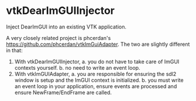 # vtkDearImGUIInjector
Inject DearImGUI into an existing VTK application.

A very closely related project is phcerdan's https://github.com/phcerdan/vtkImGuiAdapter.
The two are slightly different in that:
1. With vtkDearImGUIInjector, 
    a. you do not have to take care of ImGUI contexts yourself.
    b. no need to write an event loop.
2. With vtkImGUIAdapter,
    a. you are responsible for ensuring the sdl2 window is setup and the ImGUI context is initialized.
    b. you must write an event loop in your application, ensure events are processed and ensure NewFrame/EndFrame are called.
